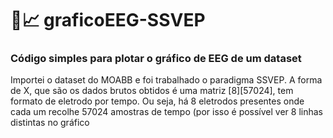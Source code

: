 # 🧠📈 graficoEEG-SSVEP
<h3>Código simples para plotar o gráfico de EEG de um dataset</h3>
<p>Importei o dataset do MOABB e foi trabalhado o paradigma SSVEP. A forma de X, que são os dados brutos obtidos é uma matriz [8][57024], tem formato de eletrodo por tempo. Ou seja, há 8 eletrodos presentes onde cada um recolhe 57024 amostras de tempo (por isso é possível ver 8 linhas distintas no gráfico</p>

